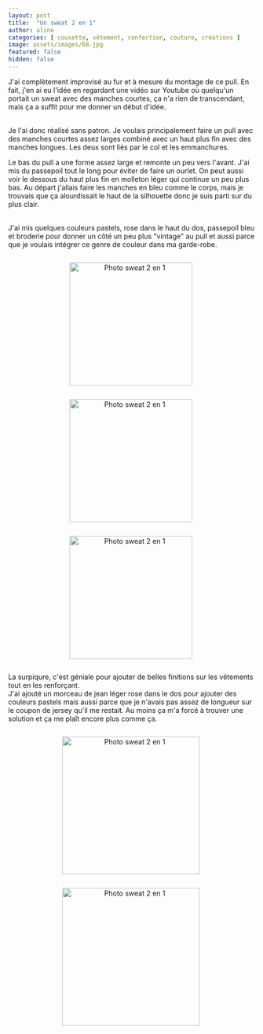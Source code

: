 ```yaml
---
layout: post
title:  "Un sweat 2 en 1"
author: aline
categories: [ cousette, vêtement, confection, couture, créations ]
image: assets/images/68.jpg
featured: false
hidden: false
---
```

<p>
J'ai complètement improvisé au fur et à mesure du montage de ce pull. En fait, j'en ai eu l'idée en regardant une vidéo sur Youtube où quelqu'un portait un sweat avec des manches courtes, ça n'a rien de transcendant, mais ça a suffit pour me donner un début d'idée.<br><br>

Je l'ai donc réalisé sans patron. Je voulais principalement faire un pull avec des manches courtes assez larges combiné avec un haut plus fin avec des manches longues. Les deux sont liés par le col et les emmanchures.<br>

Le bas du pull a une forme assez large et remonte un peu vers l'avant. J'ai mis du passepoil tout le long pour éviter de faire un ourlet. On peut aussi voir le dessous du haut plus fin en molleton léger qui continue un peu plus bas.
Au départ j'allais faire les manches en bleu comme le corps, mais je trouvais que ça alourdissait le haut de la silhouette donc je suis parti sur du plus clair.<br><br>

J'ai mis quelques couleurs pastels, rose dans le haut du dos, passepoil bleu et broderie pour donner un côté un peu plus "vintage" au pull et aussi parce que je voulais intégrer ce genre de couleur dans ma garde-robe.
</p>

<div float="left" style="text-align:center">
    <p style="display: inline-block; margin-right:.3em;"><img src="{{ site.url }}{{ site.baseurl }}/assets/images/69.jpg" width="250" alt="Photo sweat 2 en 1"/></p>
    <p style="display: inline-block; margin-right:.3em;"><img src="{{ site.url }}{{ site.baseurl }}/assets/images/71.jpg" width="250" alt="Photo sweat 2 en 1"/></p>
    <p style="display: inline-block; margin-right:.3em;"><img src="{{ site.url }}{{ site.baseurl }}/assets/images/72.jpg" width="250" alt="Photo sweat 2 en 1"/></p>
</div>

<p>
La surpiqure, c'est géniale pour ajouter de belles finitions sur les vêtements tout en les renforçant.<br>J'ai ajouté un morceau de jean léger rose dans le dos pour ajouter des couleurs pastels mais aussi parce que je n'avais pas assez de longueur sur le coupon de jersey qu'il me restait. Au moins ça m'a forcé à trouver une solution et ça me plaît encore plus comme ça.
</p>

<div float="left" style="text-align:center">
    <p style="display: inline-block; margin-right:.3em;"><img src="{{ site.url }}{{ site.baseurl }}/assets/images/70.jpg" width="280" alt="Photo sweat 2 en 1"/></p>
    <p style="display: inline-block; margin-right:.3em;"><img src="{{ site.url }}{{ site.baseurl }}/assets/images/73.jpg" width="280" alt="Photo sweat 2 en 1"/></p>
</div>